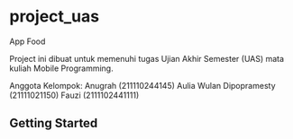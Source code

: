 # project_uas 

App Food

Project ini dibuat untuk memenuhi tugas Ujian Akhir Semester (UAS) mata kuliah Mobile Programming.

Anggota Kelompok:
Anugrah (211110244145)
Aulia Wulan Dipopramesty (21111021150)
Fauzi (2111102441111)


## Getting Started


